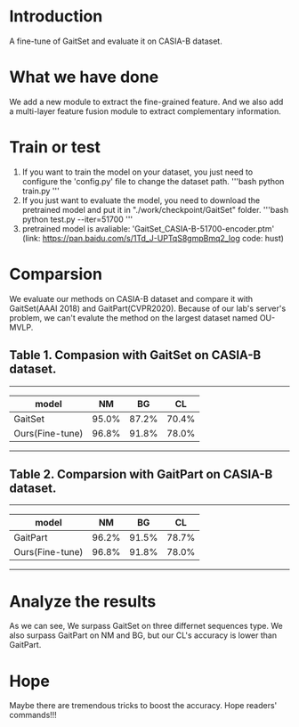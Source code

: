 # Introduction
A fine-tune of GaitSet and evaluate it on CASIA-B dataset.

# What we have done
We add a new module to extract the fine-grained feature.
And we also add a multi-layer feature fusion module to extract complementary information.

# Train or test
1. If you want to train the model on your dataset, you just need to configure the 'config.py' file to change the dataset path.
'''bash
python train.py
'''
2. If you just want to evaluate the model, you need to download the pretrained model and put it in "./work/checkpoint/GaitSet" folder.
'''bash
python test.py --iter=51700
'''
3. pretrained model is avaliable: 'GaitSet_CASIA-B-51700-encoder.ptm' (link: https://pan.baidu.com/s/1Td_J-UPTqS8gmpBmq2_log code: hust)

# Comparsion
We evaluate our methods on CASIA-B dataset and compare it with GaitSet(AAAI 2018) and GaitPart(CVPR2020).
Because of our lab's server's problem, we can't evalute the method on the largest dataset named OU-MVLP.

## Table 1. Compasion with GaitSet on CASIA-B dataset.
---------------------------------------------------
model             |    NM    |    BG    |    CL    |
------------------|----------|----------|----------|
GaitSet           |   95.0%  |   87.2%  |   70.4%  |
Ours(Fine-tune)   |   96.8%  |   91.8%  |   78.0%  |
---------------------------------------------------

## Table 2. Comparsion with GaitPart on CASIA-B dataset.
---------------------------------------------------
model             |    NM    |    BG    |    CL    |
------------------|----------|----------|----------|
GaitPart          |   96.2%  |   91.5%  |   78.7%  |
Ours(Fine-tune)   |   96.8%  |   91.8%  |   78.0%  |
---------------------------------------------------

# Analyze the results
As we can see, We surpass GaitSet on three differnet sequences type.
We also surpass GaitPart on NM and BG, but our CL's accuracy is lower than GaitPart.

# Hope
Maybe there are tremendous tricks to boost the accuracy. Hope readers' commands!!!
